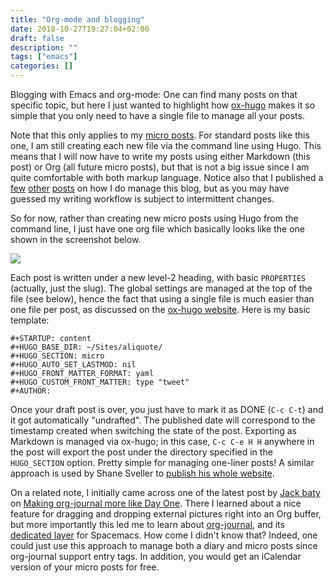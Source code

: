 ```yaml
---
title: "Org-mode and blogging"
date: 2018-10-27T19:27:04+02:00
draft: false
description: ""
tags: ["emacs"]
categories: []
---
```


Blogging with Emacs and org-mode: One can find many posts on that specific topic, but here I just wanted to highlight how [ox-hugo](https://ox-hugo.scripter.co) makes it so simple that you only need to have a single file to manage all your posts.

<!--more-->

Note that this only applies to my [micro posts](/micro). For standard posts like this one, I am still creating each new file via the command line using Hugo. This means that I will now have to write my posts using either Markdown (this post) or Org (all future micro posts), but that is not a big issue since I am quite comfortable with both markup language. Notice also that I published a [few](/post/notes-taking-workflow) [other](/post/migrating-to-hugo) [posts](/post/org-blogging) on how I do manage this blog, but as you may have guessed my writing workflow is subject to intermittent changes.

So for now, rather than creating new micro posts using Hugo from the command line, I just have one org file which basically looks like the one shown in the screenshot below.

![](/img/2018-10-27-19-05-22.png)

Each post is written under a new level-2 heading, with basic `PROPERTIES` (actually, just the slug). The global settings are managed at the top of the file (see below), hence the fact that using a single file is much easier than one file per post, as discussed on the [ox-hugo website](https://ox-hugo.scripter.co). Here is my basic template:

```{org}
#+STARTUP: content
#+HUGO_BASE_DIR: ~/Sites/aliquote/
#+HUGO_SECTION: micro
#+HUGO_AUTO_SET_LASTMOD: nil
#+HUGO_FRONT_MATTER_FORMAT: yaml
#+HUGO_CUSTOM_FRONT_MATTER: type "tweet"
#+AUTHOR:
```

Once your draft post is over, you just have to mark it as DONE (`C-c C-t`) and it got automatically "undrafted". The published date will correspond to the timestamp created when switching the state of the post. Exporting as Markdown is managed via ox-hugo; in this case, `C-c C-e H H` anywhere in the post will export the post under the directory specified in the `HUGO_SECTION` option. Pretty simple for managing one-liner posts! A similar approach is used by Shane Sveller to [publish his whole website](https://www.shanesveller.com/blog/2018/02/13/blogging-with-org-mode-and-ox-hugo/).

On a related note, I initially came across one of the latest post by [Jack baty](https://www.baty.net) on [Making org-journal more like Day One](https://www.baty.net/2018/making-org-journal-more-like-day-one/). There I learned about a nice feature for dragging and dropping external pictures right into an Org buffer, but more importantly this led me to learn about [org-journal](https://github.com/bastibe/org-journal), and its [dedicated layer](http://develop.spacemacs.org/layers/+emacs/org/README.html#org-journal-support) for Spacemacs. How come I didn't know that? Indeed, one could just use this approach to manage both a diary and micro posts since org-journal support entry tags. In addition, you would get an iCalendar version of your micro posts for free.

